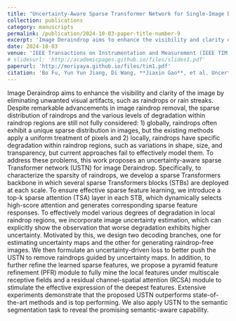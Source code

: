 ```yaml
---
title: "Uncertainty-Aware Sparse Transformer Network for Single-Image Deraindrop"
collection: publications
category: manuscripts
permalink: /publication/2024-10-03-paper-title-number-9
excerpt: 'Image Deraindrop aims to enhance the visibility and clarity of the image by eliminating unwanted visual artifacts, such as raindrops or rain streaks. Despite remarkable advancements in image raindrop removal, the sparse distribution of raindrops and the various levels of degradation within raindrop regions are still not fully considered: 1) globally, raindrops often exhibit a unique sparse distribution in images, but the existing methods apply a uniform treatment of pixels and 2) locally, raindrops have specific degradation within raindrop regions, such as variations in shape, size, and transparency, but current approaches fail to effectively model them. To address these problems, this work proposes an uncertainty-aware sparse Transformer network (USTN) for image Deraindrop. Specifically, to characterize the sparsity of raindrops, we develop a sparse Transformers backbone in which several sparse Transformers blocks (STBs) are deployed at each scale. To ensure effective sparse feature learning, we introduce a top-k sparse attention (TSA) layer in each STB, which dynamically selects high-score attention and generates corresponding sparse feature responses. To effectively model various degrees of degradation in local raindrop regions, we incorporate image uncertainty estimation, which can explicitly show the observation that worse degradation exhibits higher uncertainty. Motivated by this, we design two decoding branches, one for estimating uncertainty maps and the other for generating raindrop-free images. We then formulate an uncertainty-driven loss to better push the USTN to remove raindrops guided by uncertainty maps. In addition, to further refine the learned sparse features, we propose a pyramid feature refinement (PFR) module to fully mine the local features under multiscale receptive fields and a residual channel-spatial attention (RCSA) module to stimulate the effective expression of the deepest features. Extensive experiments demonstrate that the proposed USTN outperforms state-of-the-art methods and is top performing. We also apply USTN to the semantic segmentation task to reveal the promising semantic-aware capability.'
date: 2024-10-03
venue: 'IEEE Transactions on Instrumentation and Measurement (IEEE TIM)'
# slidesurl: 'http://academicpages.github.io/files/slides1.pdf'
paperurl: 'http://moriyaya.github.io/files/tim1.pdf'
citation: 'Bo Fu, Yun Yun Jiang, Di Wang, **Jiaxin Gao**, et al. Uncertainty-aware Sparse Transformer Network for Single Image Deraindrop[J]. IEEE Transactions on Instrumentation and Measurement, 2024.'
---
```


Image Deraindrop aims to enhance the visibility and clarity of the image by eliminating unwanted visual artifacts, such as raindrops or rain streaks. Despite remarkable advancements in image raindrop removal, the sparse distribution of raindrops and the various levels of degradation within raindrop regions are still not fully considered: 1) globally, raindrops often exhibit a unique sparse distribution in images, but the existing methods apply a uniform treatment of pixels and 2) locally, raindrops have specific degradation within raindrop regions, such as variations in shape, size, and transparency, but current approaches fail to effectively model them. To address these problems, this work proposes an uncertainty-aware sparse Transformer network (USTN) for image Deraindrop. Specifically, to characterize the sparsity of raindrops, we develop a sparse Transformers backbone in which several sparse Transformers blocks (STBs) are deployed at each scale. To ensure effective sparse feature learning, we introduce a top-k sparse attention (TSA) layer in each STB, which dynamically selects high-score attention and generates corresponding sparse feature responses. To effectively model various degrees of degradation in local raindrop regions, we incorporate image uncertainty estimation, which can explicitly show the observation that worse degradation exhibits higher uncertainty. Motivated by this, we design two decoding branches, one for estimating uncertainty maps and the other for generating raindrop-free images. We then formulate an uncertainty-driven loss to better push the USTN to remove raindrops guided by uncertainty maps. In addition, to further refine the learned sparse features, we propose a pyramid feature refinement (PFR) module to fully mine the local features under multiscale receptive fields and a residual channel-spatial attention (RCSA) module to stimulate the effective expression of the deepest features. Extensive experiments demonstrate that the proposed USTN outperforms state-of-the-art methods and is top performing. We also apply USTN to the semantic segmentation task to reveal the promising semantic-aware capability.